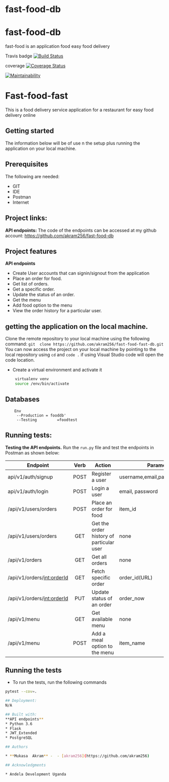# fast-food-db

# fast-food-db
fast-food is an application food easy food delivery

Travis badge      [![Build Status](https://travis-ci.org/akram256/fast-food-db.svg?branch=orders)](https://travis-ci.org/akram256/fast-food-db)

coverage          [![Coverage Status](https://coveralls.io/repos/github/akram256/fast-food-db/badge.svg?branch=orders)](https://coveralls.io/github/akram256/fast-food-db?branch=orders)

[![Maintainability](https://api.codeclimate.com/v1/badges/c154e0d80992384b203b/maintainability)](https://codeclimate.com/github/akram256/fast-food-db/maintainability)





# Fast-food-fast
This is a food delivery service application for a restaurant for easy food delivery online

## Getting started
The information below  will be of use n the setup  plus running  the application on your local machine.

## Prerequisites
The  following are needed:
* GIT
* IDE
* Postman
* Internet


## Project links:
**API endpoints:** The code of the endpoints can be accessed at my github account: https://github.com/akram256/fast-food-db

## Project features
**API endpoints**
* Create User accounts that can signin/signout from the application
* Place an order for food.
* Get list of orders.
* Get a specific order.
* Update the status of an order.
* Get the menu
* Add food option to the menu
* View the order history for a particular user.

## getting the application on the local machine.
Clone the remote repository to your local machine using the following command: `git  clone https://github.com/akram256/fast-food-fast-db.git`
You can now access the project on your local machine by pointing to the local repository using `cd` and `code .` 
if using Visual Studio code will open the code location.

- Create a virtual environment and activate it
    ```bash
     virtualenv venv
     source /env/bin/activate

## Databases 
		Env
         --Production = fooddb'
         --Testing         =foodtest

## Running tests:
**Testing the API endpoints.**
Run the `run.py` file and test the endpoints in Postman as shown below:

|     Endpoint                        | Verb          | Action                     |   Parameters     | Privileges |
| ----------------------------------- |:-------------:|  ------------------------- | ----------------- | -----------|
| api/v1/auth/signup                     | POST          | Register a user          | username,email,password,is_admin  | user/admin |
| api/v1/auth/login        | POST           | Login a user          | email, password  | client/admin |
| /api/v1/users/orders        | POST          | Place an order for food          | item_id | client |
| /api/v1/users/orders | GET     | Get the order history of particular user | none  | client |
| /api/v1/orders | GET     | Get all orders | none | admin |
| /api/v1/orders/<int:orderId> | GET     | Fetch specific order | order_id(URL) | admin |
| /api/v1/orders/<int:orderId> | PUT     | Update status of an order | order_now | admin |
| /api/v1/menu | GET     | Get available menu | none  | client/admin |
| /api/v1/menu | POST     | Add a meal option to the menu | item_name | admin |

## Running the tests

- To run the tests, run the following commands

```bash
pytest --cov=.

## Deployment:
N/A

## Built with:
**API endpoints**
* Python 3.6
* Flask
* JWT_Extended
* PostgreSQL

## Authors

* **Mukasa  Akram** -  - [akram256](https://github.com/akram256)

## Acknowledgments

* Andela Development Uganda
